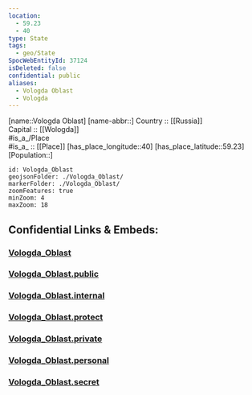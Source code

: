 ```yaml
---
location:
  - 59.23
  - 40
type: State
tags:
  - geo/State
SpocWebEntityId: 37124
isDeleted: false
confidential: public
aliases:
  - Vologda Oblast
  - Vologda
---
```

[name::Vologda Oblast] 
[name-abbr::] 
Country :: [[Russia]]  
Capital :: [[Wologda]]  
#is_a_/Place  
#is_a_ :: [[Place]] 
[has_place_longitude::40] 
[has_place_latitude::59.23] 
[Population::] 



```leaflet
id: Vologda_Oblast
geojsonFolder: ./Vologda_Oblast/
markerFolder: ./Vologda_Oblast/
zoomFeatures: true 
minZoom: 4 
maxZoom: 18
```


## Confidential Links & Embeds: 

### [Vologda_Oblast](/_Standards/Earth/Continent/Europe/Europe~East/Russia/Russia~NorthWest/Vologda_Oblast.md) 

### [Vologda_Oblast.public](/_public/Earth/Continent/Europe/Europe~East/Russia/Russia~NorthWest/Vologda_Oblast.public.md) 

### [Vologda_Oblast.internal](/_internal/Earth/Continent/Europe/Europe~East/Russia/Russia~NorthWest/Vologda_Oblast.internal.md) 

### [Vologda_Oblast.protect](/_protect/Earth/Continent/Europe/Europe~East/Russia/Russia~NorthWest/Vologda_Oblast.protect.md) 

### [Vologda_Oblast.private](/_private/Earth/Continent/Europe/Europe~East/Russia/Russia~NorthWest/Vologda_Oblast.private.md) 

### [Vologda_Oblast.personal](/_personal/Earth/Continent/Europe/Europe~East/Russia/Russia~NorthWest/Vologda_Oblast.personal.md) 

### [Vologda_Oblast.secret](/_secret/Earth/Continent/Europe/Europe~East/Russia/Russia~NorthWest/Vologda_Oblast.secret.md)

